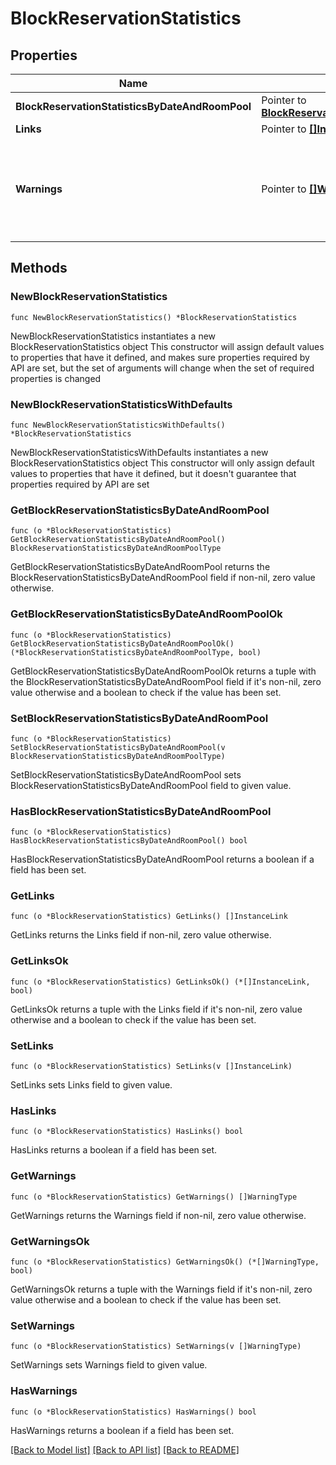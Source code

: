 # BlockReservationStatistics

## Properties

Name | Type | Description | Notes
------------ | ------------- | ------------- | -------------
**BlockReservationStatisticsByDateAndRoomPool** | Pointer to [**BlockReservationStatisticsByDateAndRoomPoolType**](BlockReservationStatisticsByDateAndRoomPoolType.md) |  | [optional] 
**Links** | Pointer to [**[]InstanceLink**](InstanceLink.md) |  | [optional] 
**Warnings** | Pointer to [**[]WarningType**](WarningType.md) | Used in conjunction with the Success element to define a business error. | [optional] 

## Methods

### NewBlockReservationStatistics

`func NewBlockReservationStatistics() *BlockReservationStatistics`

NewBlockReservationStatistics instantiates a new BlockReservationStatistics object
This constructor will assign default values to properties that have it defined,
and makes sure properties required by API are set, but the set of arguments
will change when the set of required properties is changed

### NewBlockReservationStatisticsWithDefaults

`func NewBlockReservationStatisticsWithDefaults() *BlockReservationStatistics`

NewBlockReservationStatisticsWithDefaults instantiates a new BlockReservationStatistics object
This constructor will only assign default values to properties that have it defined,
but it doesn't guarantee that properties required by API are set

### GetBlockReservationStatisticsByDateAndRoomPool

`func (o *BlockReservationStatistics) GetBlockReservationStatisticsByDateAndRoomPool() BlockReservationStatisticsByDateAndRoomPoolType`

GetBlockReservationStatisticsByDateAndRoomPool returns the BlockReservationStatisticsByDateAndRoomPool field if non-nil, zero value otherwise.

### GetBlockReservationStatisticsByDateAndRoomPoolOk

`func (o *BlockReservationStatistics) GetBlockReservationStatisticsByDateAndRoomPoolOk() (*BlockReservationStatisticsByDateAndRoomPoolType, bool)`

GetBlockReservationStatisticsByDateAndRoomPoolOk returns a tuple with the BlockReservationStatisticsByDateAndRoomPool field if it's non-nil, zero value otherwise
and a boolean to check if the value has been set.

### SetBlockReservationStatisticsByDateAndRoomPool

`func (o *BlockReservationStatistics) SetBlockReservationStatisticsByDateAndRoomPool(v BlockReservationStatisticsByDateAndRoomPoolType)`

SetBlockReservationStatisticsByDateAndRoomPool sets BlockReservationStatisticsByDateAndRoomPool field to given value.

### HasBlockReservationStatisticsByDateAndRoomPool

`func (o *BlockReservationStatistics) HasBlockReservationStatisticsByDateAndRoomPool() bool`

HasBlockReservationStatisticsByDateAndRoomPool returns a boolean if a field has been set.

### GetLinks

`func (o *BlockReservationStatistics) GetLinks() []InstanceLink`

GetLinks returns the Links field if non-nil, zero value otherwise.

### GetLinksOk

`func (o *BlockReservationStatistics) GetLinksOk() (*[]InstanceLink, bool)`

GetLinksOk returns a tuple with the Links field if it's non-nil, zero value otherwise
and a boolean to check if the value has been set.

### SetLinks

`func (o *BlockReservationStatistics) SetLinks(v []InstanceLink)`

SetLinks sets Links field to given value.

### HasLinks

`func (o *BlockReservationStatistics) HasLinks() bool`

HasLinks returns a boolean if a field has been set.

### GetWarnings

`func (o *BlockReservationStatistics) GetWarnings() []WarningType`

GetWarnings returns the Warnings field if non-nil, zero value otherwise.

### GetWarningsOk

`func (o *BlockReservationStatistics) GetWarningsOk() (*[]WarningType, bool)`

GetWarningsOk returns a tuple with the Warnings field if it's non-nil, zero value otherwise
and a boolean to check if the value has been set.

### SetWarnings

`func (o *BlockReservationStatistics) SetWarnings(v []WarningType)`

SetWarnings sets Warnings field to given value.

### HasWarnings

`func (o *BlockReservationStatistics) HasWarnings() bool`

HasWarnings returns a boolean if a field has been set.


[[Back to Model list]](../README.md#documentation-for-models) [[Back to API list]](../README.md#documentation-for-api-endpoints) [[Back to README]](../README.md)


